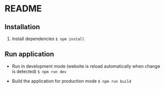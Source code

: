 # README #

## Installation

1. Install dependencies
`$ npm install`

## Run application

- Run in development mode (website is reload automatically when change is detected)
`$ npm run dev`

- Build the application for production mode
`$ npm run build`